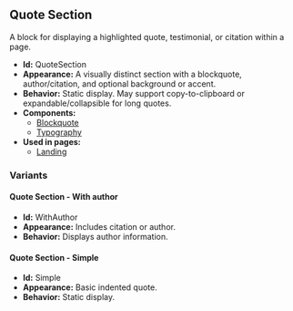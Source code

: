 ## Quote Section
A block for displaying a highlighted quote, testimonial, or citation within a page.
- **Id:** QuoteSection
- **Appearance:** A visually distinct section with a blockquote, author/citation, and optional background or accent.
- **Behavior:** Static display. May support copy-to-clipboard or expandable/collapsible for long quotes.
- **Components:**
  - [Blockquote](../components/Blockquote.md)
  - [Typography](../components/Typography.md)
- **Used in pages:**
  - [Landing](../pages/Landing.md)
### Variants
#### Quote Section - **With author**
- **Id:** WithAuthor
- **Appearance:** Includes citation or author.
- **Behavior:** Displays author information.
#### Quote Section - **Simple**
- **Id:** Simple
- **Appearance:** Basic indented quote.
- **Behavior:** Static display.
